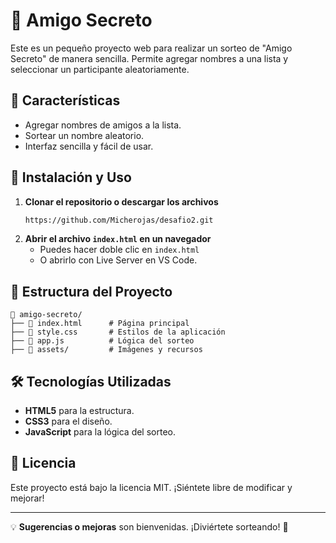 # 🎁 Amigo Secreto

Este es un pequeño proyecto web para realizar un sorteo de "Amigo Secreto" de manera sencilla. Permite agregar nombres a una lista y seleccionar un participante aleatoriamente.

## 📌 Características
- Agregar nombres de amigos a la lista.
- Sortear un nombre aleatorio.
- Interfaz sencilla y fácil de usar.

## 🚀 Instalación y Uso

1. **Clonar el repositorio o descargar los archivos**
   ```sh
   https://github.com/Micherojas/desafio2.git
   ```
2. **Abrir el archivo `index.html` en un navegador**
   - Puedes hacer doble clic en `index.html`
   - O abrirlo con Live Server en VS Code.

## 📂 Estructura del Proyecto
```
📂 amigo-secreto/
├── 📄 index.html      # Página principal
├── 📄 style.css       # Estilos de la aplicación
├── 📄 app.js          # Lógica del sorteo
├── 📂 assets/         # Imágenes y recursos
```

## 🛠 Tecnologías Utilizadas
- **HTML5** para la estructura.
- **CSS3** para el diseño.
- **JavaScript** para la lógica del sorteo.

## 📜 Licencia
Este proyecto está bajo la licencia MIT. ¡Siéntete libre de modificar y mejorar!

---
💡 **Sugerencias o mejoras** son bienvenidas. ¡Diviértete sorteando! 🎉

